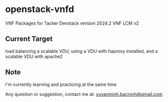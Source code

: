 # openstack-vnfd

VNF Packages for Tacker
Devstack version 2024.2
VNF LCM v2

## Current Target

load balancing a scalable VDU, using a VDU with haproxy installed, and a scalable VDU with apache2

## Note

I'm currently learning and practicing at the same time

Any question or suggestion, contact me at: vuvanminh.bacninh@gmail.com
